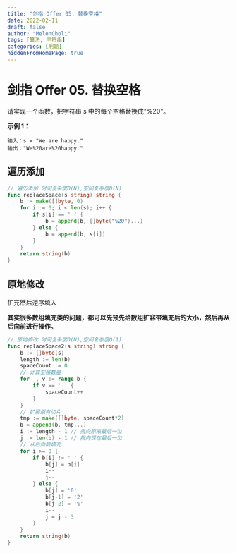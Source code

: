 ```yaml
---
title: "剑指 Offer 05. 替换空格"
date: 2022-02-11
draft: false
author: "MelonCholi"
tags: [算法, 字符串]
categories: [刷题]
hiddenFromHomePage: true
---
```


# 剑指 Offer 05. 替换空格

请实现一个函数，把字符串 s 中的每个空格替换成"%20"。

**示例 1：**

```
输入：s = "We are happy."
输出："We%20are%20happy."
```

## 遍历添加

```go
// 遍历添加 时间复杂度O(N),空间复杂度O(N)
func replaceSpace(s string) string {
	b := make([]byte, 0)
	for i := 0; i < len(s); i++ {
		if s[i] == ' ' {
			b = append(b, []byte("%20")...)
		} else {
			b = append(b, s[i])
		}
	}
	return string(b)
}
```

## 原地修改 

扩充然后逆序填入

**其实很多数组填充类的问题，都可以先预先给数组扩容带填充后的大小，然后再从后向前进行操作。**

```go
// 原地修改 时间复杂度O(N),空间复杂度O(1)
func replaceSpace2(s string) string {
	b := []byte(s)
	length := len(b)
	spaceCount := 0
	// 计算空格数量
	for _, v := range b {
		if v == ' ' {
			spaceCount++
		}
	}
	// 扩展原有切片
	tmp := make([]byte, spaceCount*2)
	b = append(b, tmp...)
	i := length - 1 // 指向原来最后一位
	j := len(b) - 1 // 指向现在最后一位
	// 从后向前填充
	for i >= 0 {
		if b[i] != ' ' {
			b[j] = b[i]
			i--
			j--
		} else {
			b[j] = '0'
			b[j-1] = '2'
			b[j-2] = '%'
			i--
			j = j - 3
		}
	}
	return string(b)
}
```


